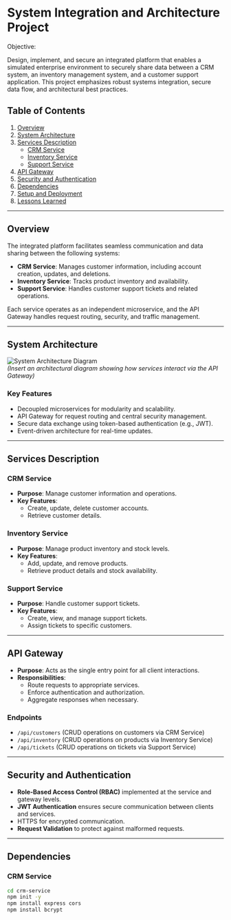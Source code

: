 # System Integration and Architecture Project
Objective:

Design, implement, and secure an integrated platform that enables a simulated enterprise environment to securely share data between a CRM system, an inventory management system, and a customer support application. This project emphasizes robust systems integration, secure data flow, and architectural best practices.

## **Table of Contents**
1. [Overview](#overview)  
2. [System Architecture](#system-architecture)  
3. [Services Description](#services-description)  
   - [CRM Service](#crm-service)  
   - [Inventory Service](#inventory-service)  
   - [Support Service](#support-service)  
4. [API Gateway](#api-gateway)  
5. [Security and Authentication](#security-and-authentication)  
6. [Dependencies](#dependencies)  
7. [Setup and Deployment](#setup-and-deployment)  
8. [Lessons Learned](#lessons-learned)  

---

## **Overview**
The integrated platform facilitates seamless communication and data sharing between the following systems:  
- **CRM Service**: Manages customer information, including account creation, updates, and deletions.  
- **Inventory Service**: Tracks product inventory and availability.  
- **Support Service**: Handles customer support tickets and related operations.  

Each service operates as an independent microservice, and the API Gateway handles request routing, security, and traffic management.  

---

## **System Architecture**
![System Architecture Diagram](#)  
*(Insert an architectural diagram showing how services interact via the API Gateway)*  

### **Key Features**
- Decoupled microservices for modularity and scalability.  
- API Gateway for request routing and central security management.  
- Secure data exchange using token-based authentication (e.g., JWT).  
- Event-driven architecture for real-time updates.  

---

## **Services Description**

### **CRM Service**
- **Purpose**: Manage customer information and operations.  
- **Key Features**:  
  - Create, update, delete customer accounts.  
  - Retrieve customer details.  

### **Inventory Service**
- **Purpose**: Manage product inventory and stock levels.  
- **Key Features**:  
  - Add, update, and remove products.  
  - Retrieve product details and stock availability.  

### **Support Service**
- **Purpose**: Handle customer support tickets.  
- **Key Features**:  
  - Create, view, and manage support tickets.  
  - Assign tickets to specific customers.  

---

## **API Gateway**
- **Purpose**: Acts as the single entry point for all client interactions.  
- **Responsibilities**:  
  - Route requests to appropriate services.  
  - Enforce authentication and authorization.  
  - Aggregate responses when necessary.  

### **Endpoints**
- `/api/customers` (CRUD operations on customers via CRM Service)  
- `/api/inventory` (CRUD operations on products via Inventory Service)  
- `/api/tickets` (CRUD operations on tickets via Support Service)  

---

## **Security and Authentication**
- **Role-Based Access Control (RBAC)** implemented at the service and gateway levels.  
- **JWT Authentication** ensures secure communication between clients and services.  
- HTTPS for encrypted communication.  
- **Request Validation** to protect against malformed requests.  

---

## **Dependencies**
### **CRM Service**
```bash
cd crm-service
npm init -y
npm install express cors
npm install bcrypt
```
